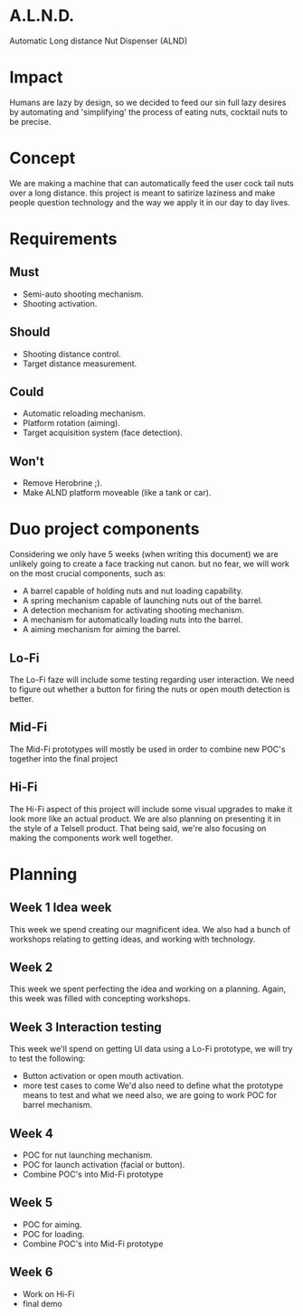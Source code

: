 # A.L.N.D. 
Automatic Long distance Nut Dispenser (ALND)

# Impact
Humans are lazy by design, so we decided to feed our sin full lazy desires by automating and 'simplifying' the process of eating nuts, cocktail nuts to be precise.

# Concept
We are making a machine that can automatically feed the user cock tail nuts over a long distance. this project is meant to satirize laziness and make people question technology and the way we apply it in our day to day lives.

# Requirements

## Must
- Semi-auto shooting mechanism.
- Shooting activation.

## Should
- Shooting distance control.
- Target distance measurement.

## Could
- Automatic reloading mechanism.
- Platform rotation (aiming).
- Target acquisition system (face detection).

## Won't
- Remove Herobrine ;).
- Make ALND platform moveable (like a tank or car).

# Duo project components 
Considering we only have 5 weeks (when writing this document) we are unlikely going to create a face tracking nut canon. 
but no fear, we will work on the most crucial components, such as:
- A barrel capable of holding nuts and nut loading capability.
- A spring mechanism capable of launching nuts out of the barrel.
- A detection mechanism for activating shooting mechanism.
- A mechanism for automatically loading nuts into the barrel.
- A aiming mechanism for aiming the barrel.


## Lo-Fi
The Lo-Fi faze will include some testing  regarding user interaction. 
We need to figure out whether a button for firing the nuts or open mouth detection is better.

## Mid-Fi
The Mid-Fi prototypes will mostly be used in order to combine new POC's together into the final project

## Hi-Fi
The Hi-Fi aspect of this project will include some visual upgrades to make it look more like an actual product. 
We are also planning on presenting it in the style of a Telsell product.
That being said, we're also focusing on making the components work well together.

# Planning

## Week 1 Idea week
This week we spend creating our magnificent idea.
We also had a bunch of workshops relating to getting ideas, and working with technology.

## Week 2 
This week we spent perfecting the idea and working on a planning.
Again, this week was filled with concepting workshops.
## Week 3 Interaction testing
This week we'll spend on getting UI data using a Lo-Fi prototype, we will try to test the following:
- Button activation or open mouth activation.
- more test cases to come
We'd also need to define what the prototype means to test and what we need
also, we are going to work POC for barrel mechanism.
## Week 4
- POC for nut launching mechanism.
- POC for launch activation (facial or button).
- Combine POC's into Mid-Fi prototype

## Week 5
- POC for aiming.
- POC for loading.
- Combine POC's into Mid-Fi prototype
## Week 6
- Work on Hi-Fi
- final demo
